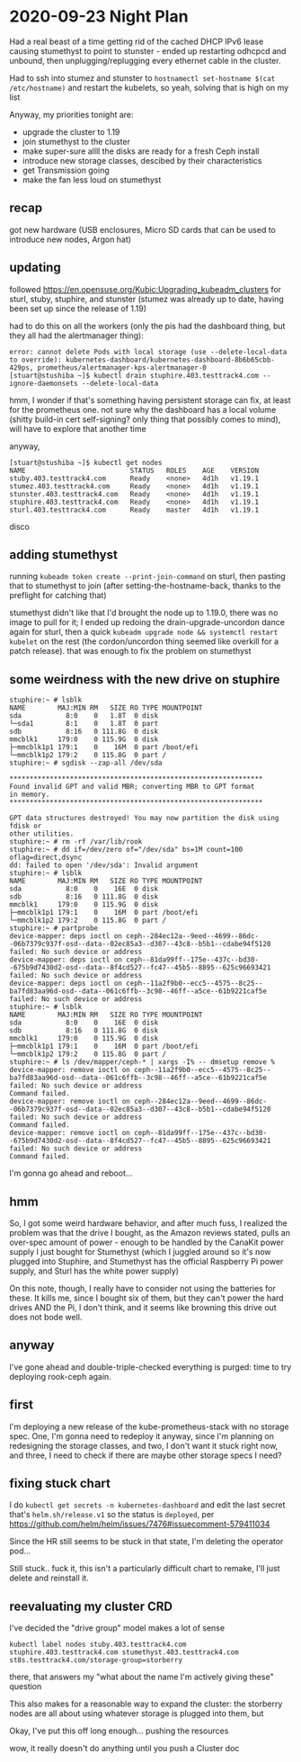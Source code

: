 # 2020-09-23 Night Plan

Had a real beast of a time getting rid of the cached DHCP IPv6 lease causing stumethyst to point to stunster - ended up restarting odhcpcd and unbound, then unplugging/replugging every ethernet cable in the cluster.

Had to ssh into stumez and stunster to `hostnamectl set-hostname $(cat /etc/hostname)` and restart the kubelets, so yeah, solving that is high on my list

Anyway, my priorities tonight are:

- upgrade the cluster to 1.19
- join stumethyst to the cluster
- make super-sure allll the disks are ready for a fresh Ceph install
- introduce new storage classes, descibed by their characteristics
- get Transmission going
- make the fan less loud on stumethyst

## recap

got new hardware (USB enclosures, Micro SD cards that can be used to introduce new nodes, Argon hat)

## updating

followed https://en.opensuse.org/Kubic:Upgrading_kubeadm_clusters for sturl, stuby, stuphire, and stunster (stumez was already up to date, having been set up since the release of 1.19)

had to do this on all the workers (only the pis had the dashboard thing, but they all had the alertmanager thing):

```
error: cannot delete Pods with local storage (use --delete-local-data to override): kubernetes-dashboard/kubernetes-dashboard-8b6b65cbb-429ps, prometheus/alertmanager-kps-alertmanager-0
[stuart@stushiba ~]$ kubectl drain stuphire.403.testtrack4.com --ignore-daemonsets --delete-local-data
```

hmm, I wonder if that's something having persistent storage can fix, at least for the prometheus one. not sure why the dashboard has a local volume (shitty build-in cert self-signing? only thing that possibly comes to mind), will have to explore that another time

anyway,

```
[stuart@stushiba ~]$ kubectl get nodes
NAME                          STATUS   ROLES    AGE    VERSION
stuby.403.testtrack4.com      Ready    <none>   4d1h   v1.19.1
stumez.403.testtrack4.com     Ready    <none>   4d1h   v1.19.1
stunster.403.testtrack4.com   Ready    <none>   4d1h   v1.19.1
stuphire.403.testtrack4.com   Ready    <none>   4d1h   v1.19.1
sturl.403.testtrack4.com      Ready    master   4d1h   v1.19.1
```

disco

## adding stumethyst

running `kubeadm token create --print-join-command` on sturl, then pasting that to stumethyst to join (after setting-the-hostname-back, thanks to the preflight for catching that)

stumethyst didn't like that I'd brought the node up to 1.19.0, there was no image to pull for it; I ended up redoing the drain-upgrade-uncordon dance again for sturl, then a quick `kubeadm upgrade node && systemctl restart kubelet` on the rest (the cordon/uncordon thing seemed like overkill for a patch release). that was enough to fix the problem on stumethyst

## some weirdness with the new drive on stuphire

```
stuphire:~ # lsblk
NAME        MAJ:MIN RM   SIZE RO TYPE MOUNTPOINT
sda           8:0    0   1.8T  0 disk
└─sda1        8:1    0   1.8T  0 part
sdb           8:16   0 111.8G  0 disk
mmcblk1     179:0    0 115.9G  0 disk
├─mmcblk1p1 179:1    0    16M  0 part /boot/efi
└─mmcblk1p2 179:2    0 115.8G  0 part /
stuphire:~ # sgdisk --zap-all /dev/sda

***************************************************************
Found invalid GPT and valid MBR; converting MBR to GPT format
in memory.
***************************************************************

GPT data structures destroyed! You may now partition the disk using fdisk or
other utilities.
stuphire:~ # rm -rf /var/lib/rook
stuphire:~ # dd if=/dev/zero of="/dev/sda" bs=1M count=100 oflag=direct,dsync
dd: failed to open '/dev/sda': Invalid argument
stuphire:~ # lsblk
NAME        MAJ:MIN RM   SIZE RO TYPE MOUNTPOINT
sda           8:0    0    16E  0 disk
sdb           8:16   0 111.8G  0 disk
mmcblk1     179:0    0 115.9G  0 disk
├─mmcblk1p1 179:1    0    16M  0 part /boot/efi
└─mmcblk1p2 179:2    0 115.8G  0 part /
stuphire:~ # partprobe
device-mapper: deps ioctl on ceph--284ec12a--9eed--4699--86dc--06b7379c937f-osd--data--02ec85a3--d307--43c8--b5b1--cdabe94f5120  failed: No such device or address
device-mapper: deps ioctl on ceph--81da99ff--175e--437c--bd30--675b9d7430d2-osd--data--8f4cd527--fc47--45b5--8895--625c96693421  failed: No such device or address
device-mapper: deps ioctl on ceph--11a2f9b0--ecc5--4575--8c25--ba7fd83aa96d-osd--data--061c6ffb--3c98--46ff--a5ce--61b9221caf5e  failed: No such device or address
stuphire:~ # lsblk
NAME        MAJ:MIN RM   SIZE RO TYPE MOUNTPOINT
sda           8:0    0    16E  0 disk
sdb           8:16   0 111.8G  0 disk
mmcblk1     179:0    0 115.9G  0 disk
├─mmcblk1p1 179:1    0    16M  0 part /boot/efi
└─mmcblk1p2 179:2    0 115.8G  0 part /
stuphire:~ # ls /dev/mapper/ceph-* | xargs -I% -- dmsetup remove %
device-mapper: remove ioctl on ceph--11a2f9b0--ecc5--4575--8c25--ba7fd83aa96d-osd--data--061c6ffb--3c98--46ff--a5ce--61b9221caf5e  failed: No such device or address
Command failed.
device-mapper: remove ioctl on ceph--284ec12a--9eed--4699--86dc--06b7379c937f-osd--data--02ec85a3--d307--43c8--b5b1--cdabe94f5120  failed: No such device or address
Command failed.
device-mapper: remove ioctl on ceph--81da99ff--175e--437c--bd30--675b9d7430d2-osd--data--8f4cd527--fc47--45b5--8895--625c96693421  failed: No such device or address
Command failed.
```

I'm gonna go ahead and reboot...

## hmm

So, I got some weird hardware behavior, and after much fuss, I realized the problem was that the drive I bought, as the Amazon reviews stated, pulls an over-spec amount of power - enough to be handled by the CanaKit power supply I just bought for Stumethyst (which I juggled around so it's now plugged into Stuphire, and Stumethyst has the official Raspberry Pi power supply, and Sturl has the white power supply)

On this note, though, I really have to consider not using the batteries for these. It kills me, since I bought six of them, but they can't power the hard drives AND the Pi, I don't think, and it seems like browning this drive out does not bode well.

## anyway

I've gone ahead and double-triple-checked everything is purged: time to try deploying rook-ceph again.

## first

I'm deploying a new release of the kube-prometheus-stack with no storage spec. One, I'm gonna need to redeploy it anyway, since I'm planning on redesigning the storage classes, and two, I don't want it stuck right now, and three, I need to check if there are maybe other storage specs I need?

## fixing stuck chart

I do `kubectl get secrets -n kubernetes-dashboard` and edit the last secret that's `helm.sh/release.v1` so the status is `deployed`, per https://github.com/helm/helm/issues/7476#issuecomment-579411034

Since the HR still seems to be stuck in that state, I'm deleting the operator pod...

Still stuck.. fuck it, this isn't a particularly difficult chart to remake, I'll just delete and reinstall it.

## reevaluating my cluster CRD

 I've decided the "drive group" model makes a lot of sense

`kubectl label nodes stuby.403.testtrack4.com stuphire.403.testtrack4.com stumethyst.403.testtrack4.com st8s.testtrack4.com/storage-group=storberry`

there, that answers my "what about the name I'm actively giving these" question

This also makes for a reasonable way to expand the cluster: the storberry nodes are all about using whatever storage is plugged into them, but

Okay, I've put this off long enough... pushing the resources

wow, it really doesn't do anything until you push a Cluster doc
